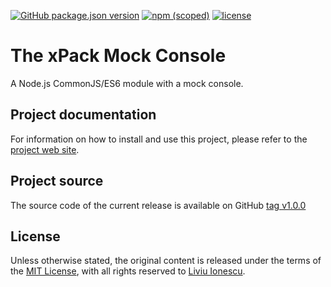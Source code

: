 [![GitHub package.json version](https://img.shields.io/github/package-json/v/xpack/mock-console-ts)](https://github.com/xpack/mock-console-ts/blob/master/package.json)
[![npm (scoped)](https://img.shields.io/npm/v/@xpack/mock-console.svg?color=blue)](https://www.npmjs.com/package/@xpack/mock-console/)
[![license](https://img.shields.io/github/license/xpack/mock-console-ts)](https://github.com/xpack/mock-console-ts/blob/master/LICENSE)

# The xPack Mock Console

A Node.js CommonJS/ES6 module with a mock console.

## Project documentation

For information on how to install and use this project,
please refer to the
[project web site](https://xpack.github.io/mock-console-ts/).

## Project source

The source code of the current release is available
on GitHub [tag v1.0.0](https://github.com/xpack/mock-console-ts/tree/v1.0.0)

## License

Unless otherwise stated, the original content is released under the terms of the
[MIT License](https://opensource.org/licenses/mit/),
with all rights reserved to
[Liviu Ionescu](https://github.com/ilg-ul).
